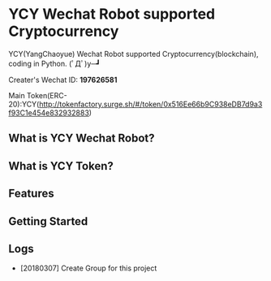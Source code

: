 # YCY Wechat Robot supported Cryptocurrency
YCY(YangChaoyue) Wechat Robot supported Cryptocurrency(blockchain), coding in Python. (ﾟДﾟ)y─┛

Creater's Wechat ID: **197626581**

Main Token(ERC-20):YCY(http://tokenfactory.surge.sh/#/token/0x516Ee66b9C938eDB7d9a3f93C1e454e832932883)
## What is YCY Wechat Robot?

## What is YCY Token?

## Features

## Getting Started

## Logs

- [20180307] Create Group for this project
